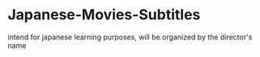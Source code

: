 # Japanese-Movies-Subtitles
intend for japanese learning purposes, will be organized by the director's name

